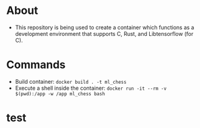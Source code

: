 # About
* This repository is being used to create a container which functions as a development environment that supports C, Rust, and Libtensorflow (for C).

# Commands
* Build container: `docker build . -t ml_chess`
* Execute a shell inside the container: `docker run -it --rm -v $(pwd):/app -w /app ml_chess bash`

# test
